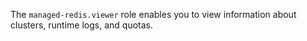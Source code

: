 The `managed-redis.viewer` role enables you to view information about clusters, runtime logs, and quotas.